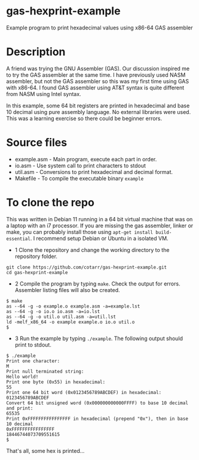 # gas-hexprint-example

Example program to print hexadecimal values using x86-64 GAS assembler

# Description

A friend was trying the GNU Assembler (GAS).
Our discussion inspired me to try the GAS assembler at the same time.
I have previously used NASM assembler, but not the GAS assembler so 
this was my first time using GAS with x86-64. 
I found GAS assembler using AT&T syntax is quite different from NASM using Intel syntax.

In this example, some 64 bit registers are printed in hexadecimal and 
base 10 decimal using pure assembly language. No external libraries were used.
This was a learning exercise so there could be beginner errors.

# Source files

- example.asm - Main program, execute each part in order.
- io.asm - Use system call to print characters to stdout
- util.asm - Conversions to print hexadecimal and decimal format.
- Makefile - To compile the executable binary `example`

# To clone the repo

This was written in Debian 11 running in a 64 bit virtual machine
that was on a laptop with an i7 processor.
If you are missing the gas assembler, linker or make, you can probably
install those using `apt-get install build-essential`.
I recommend setup Debian or Ubuntu in a isolated VM.

- 1 Clone the repository and change the working directory to the repository folder.

```
git clone https://github.com/cotarr/gas-hexprint-example.git
cd gas-hexprint-example
```

- 2 Compile the program by typing `make`. Check the output for errors. Assembler listing files will also be created.

```
$ make
as --64 -g -o example.o example.asm -a=example.lst
as --64 -g -o io.o io.asm -a=io.lst
as --64 -g -o util.o util.asm -a=util.lst
ld -melf_x86_64 -o example example.o io.o util.o
$
```

- 3 Run the example by typing `./example`. The following output should print to stdout.

```
$ ./example
Print one character:
M
Print null terminated string:
Hello world!
Print one byte (0x55) in hexadecimal:
55
Print one 64 bit word (0x0123456789ABCDEF) in hexadecimal:
0123456789ABCDEF
Convert 64 bit unsigned word (0x000000000000FFFF) to base 10 decimal and print:
65535
Print 0xFFFFFFFFFFFFFFFF in hexadecimal (prepend "0x"), then in base 10 decimal
0xFFFFFFFFFFFFFFFF
18446744073709551615
$
```

That's all, some hex is printed...
